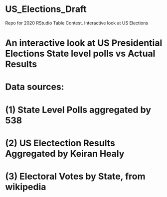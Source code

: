 # US_Elections_Draft
Repo for 2020 RStudio Table Contest. Interactive look at US Elections

# An interactive look at US Presidential Elections State level polls vs Actual Results

# Data sources: 
# (1) State Level Polls aggregated by 538
# (2) US Electection Results Aggregated by Keiran Healy
# (3) Electoral Votes by State, from wikipedia
